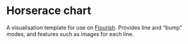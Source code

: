 # Horserace chart
A visualisation template for use on [Flourish](https://flourish.studio). Provides line and “bump” modes, and features such as images for each line.
